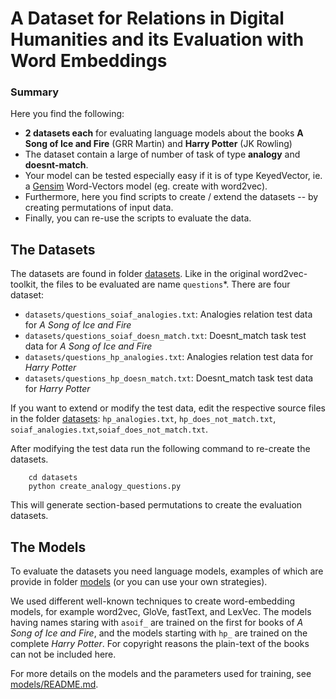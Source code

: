 # A Dataset for Relations in Digital Humanities and its Evaluation with Word Embeddings

### Summary
Here you find the following:
* **2 datasets each** for evaluating language models about the books **A Song of Ice and Fire** (GRR Martin) and **Harry Potter** (JK Rowling)
* The dataset contain a large of number of task of type **analogy** and **doesnt-match**.
* Your model can be tested especially easy if it is of type KeyedVector, ie. a [Gensim](https://radimrehurek.com/gensim) Word-Vectors model (eg. create with word2vec).
* Furthermore, here you find scripts to create / extend the datasets -- by creating permutations of input data.
* Finally, you can re-use the scripts to evaluate the data.

 
## The Datasets
The datasets are found in folder [datasets](datasets).
Like in the original word2vec-toolkit, the files to be evaluated are name `questions`\*.
There are four dataset:
* `datasets/questions_soiaf_analogies.txt`: Analogies relation test data for *A Song of Ice and Fire*
* `datasets/questions_soiaf_doesn_match.txt`: Doesnt_match task test data for *A Song of Ice and Fire*
* `datasets/questions_hp_analogies.txt`: Analogies relation test data for *Harry Potter*
* `datasets/questions_hp_doesn_match.txt`: Doesnt_match task test data for *Harry Potter*

If you want to extend or modify the test data, edit the respective source files in the folder [datasets](datasets):
`hp_analogies.txt`, `hp_does_not_match.txt`, `soiaf_analogies.txt`,`soiaf_does_not_match.txt`.

After modifying the test data run the following command to re-create the datasets.
```
    cd datasets 
    python create_analogy_questions.py
```

This will generate section-based permutations to create the evaluation datasets. 


## The Models
To evaluate the datasets you need language models, examples of which are provide in folder [models](models)
(or you can use your own strategies).

We used different well-known techniques to create word-embedding models, for example word2vec, GloVe, fastText, and LexVec. 
The models having names staring with `asoif_` are trained on the first for books of *A Song of Ice and Fire*,
and the models starting with `hp_` are trained on the complete *Harry Potter*. For copyright reasons the plain-text of
the books can not be included here.


For more details on the models and the parameters used for training, see [models/README.md](models/README.md).






